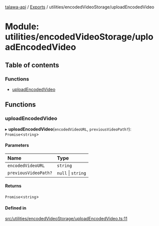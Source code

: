 [talawa-api](../README.md) / [Exports](../modules.md) / utilities/encodedVideoStorage/uploadEncodedVideo

# Module: utilities/encodedVideoStorage/uploadEncodedVideo

## Table of contents

### Functions

- [uploadEncodedVideo](utilities_encodedVideoStorage_uploadEncodedVideo.md#uploadencodedvideo)

## Functions

### uploadEncodedVideo

▸ **uploadEncodedVideo**(`encodedVideoURL`, `previousVideoPath?`): `Promise`\<`string`\>

#### Parameters

| Name | Type |
| :------ | :------ |
| `encodedVideoURL` | `string` |
| `previousVideoPath?` | ``null`` \| `string` |

#### Returns

`Promise`\<`string`\>

#### Defined in

[src/utilities/encodedVideoStorage/uploadEncodedVideo.ts:11](https://github.com/PalisadoesFoundation/talawa-api/blob/73679e2/src/utilities/encodedVideoStorage/uploadEncodedVideo.ts#L11)
